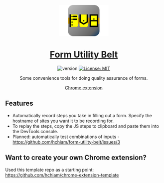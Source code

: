 <div align="center">

<a href="https://chrome.google.com/webstore/detail/form-utility-belt/hpeggcbpjddkihbnjpbjfllbmecelkbc"><img src="https://github.com/hchiam/form-utility-belt/raw/main/small_promo.png" height="100"></a>

# [Form Utility Belt](https://chrome.google.com/webstore/detail/form-utility-belt/hpeggcbpjddkihbnjpbjfllbmecelkbc)

![version](https://img.shields.io/github/release/hchiam/form-utility-belt?style=flat-square) [![License: MIT](https://img.shields.io/badge/License-MIT-yellow.svg?style=flat-square)](https://github.com/hchiam/form-utility-belt/blob/main/LICENSE)

Some convenience tools for doing quality assurance of forms.

[Chrome extension](https://chrome.google.com/webstore/detail/form-utility-belt/hpeggcbpjddkihbnjpbjfllbmecelkbc)

</div>

## Features

- Automatically record steps you take in filling out a form. Specify the hostname of sites you want it to be recording for.
- To replay the steps, copy the JS steps to clipboard and paste them into the DevTools console.
- Planned: automatically test combinations of inputs - https://github.com/hchiam/form-utility-belt/issues/3

## Want to create your own Chrome extension?

Used this template repo as a starting point: https://github.com/hchiam/chrome-extension-template
